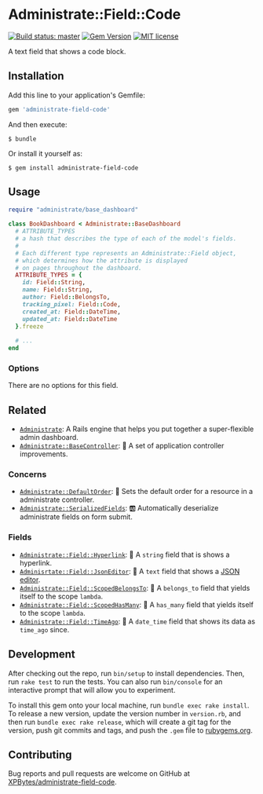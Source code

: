# Administrate::Field::Code

[![Build status: master](https://github.com/XPBytes/administrate-field-code/actions/workflows/ruby.yml/badge.svg)](https://github.com/XPBytes/administrate-field-code/actions/workflows/ruby.yml)
[![Gem Version](https://badge.fury.io/rb/administrate-field-code.svg)](https://badge.fury.io/rb/administrate-field-code)
[![MIT license](http://img.shields.io/badge/license-MIT-brightgreen.svg)](http://opensource.org/licenses/MIT)

A text field that shows a code block.

## Installation

Add this line to your application's Gemfile:

```ruby
gem 'administrate-field-code'
```

And then execute:

    $ bundle

Or install it yourself as:

    $ gem install administrate-field-code

## Usage

```ruby
require "administrate/base_dashboard"

class BookDashboard < Administrate::BaseDashboard
  # ATTRIBUTE_TYPES
  # a hash that describes the type of each of the model's fields.
  #
  # Each different type represents an Administrate::Field object,
  # which determines how the attribute is displayed
  # on pages throughout the dashboard.
  ATTRIBUTE_TYPES = {
    id: Field::String,
    name: Field::String,
    author: Field::BelongsTo,
    tracking_pixel: Field::Code,
    created_at: Field::DateTime,
    updated_at: Field::DateTime
  }.freeze
  
  # ...
end
```

### Options

There are no options for this field.

## Related

- [`Administrate`](https://github.com/thoughtbot/administrate): A Rails engine that helps you put together a super-flexible admin dashboard.
- [`Administrate::BaseController`](https://github.com/XPBytes/administrate-base_controller): :stars: A set of application controller improvements.

### Concerns

- [`Administrate::DefaultOrder`](https://github.com/XPBytes/administrate-default_order): :1234: Sets the default order for a resource in a administrate controller.
- [`Administrate::SerializedFields`](https://github.com/XPBytes/administrate-serialized_fields): :ab: Automatically deserialize administrate fields on form submit.

### Fields

- [`Administrate::Field::Hyperlink`](https://github.com/XPBytes/administrate-field-hyperlink): :pencil: A `string` field that is shows a hyperlink.
- [`Adminisrtate::Field::JsonEditor`](https://github.com/XPBytes/administrate-field-json_editor): :pencil: A `text` field that shows a [JSON editor](https://github.com/josdejong/jsoneditor).
- [`Administrate::Field::ScopedBelongsTo`](https://github.com/XPBytes/administrate-field-scoped_belongs_to): :pencil: A `belongs_to` field that yields itself to the scope `lambda`.
- [`Administrate::Field::ScopedHasMany`](https://github.com/XPBytes/administrate-field-scoped_has_many): :pencil: A `has_many` field that yields itself to the scope `lambda`.
- [`Administrate::Field::TimeAgo`](https://github.com/XPBytes/administrate-field-time_ago): :pencil: A `date_time` field that shows its data as `time_ago` since.

## Development

After checking out the repo, run `bin/setup` to install dependencies. Then, run `rake test` to run the tests. You can
also run `bin/console` for an interactive prompt that will allow you to experiment.

To install this gem onto your local machine, run `bundle exec rake install`. To release a new version, update the
version number in `version.rb`, and then run `bundle exec rake release`, which will create a git tag for the version,
push git commits and tags, and push the `.gem` file to [rubygems.org](https://rubygems.org).

## Contributing

Bug reports and pull requests are welcome on GitHub at [XPBytes/administrate-field-code](https://github.com/XPBytes/administrate-field-code).
